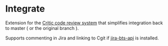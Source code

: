 # Integrate
Extension for the [Critic code review system](https://github.com/jensl/critic) that simplifies integration back to master ( or the original branch ).

Supports commenting in Jira and linking to Cgit if [jira-bts-api](https://github.com/jensl/jira-bts-api) is installed.
